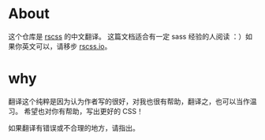 # About

这个仓库是 [rscss](https://github.com/rstacruz/rscss) 的中文翻译。
这篇文档适合有一定 sass 经验的人阅读 ：）如果你英文可以，请移步 [rscss.io](rscss.io)。

# why

翻译这个纯粹是因为认为作者写的很好，对我也很有帮助，翻译之，也可以当作温习。
希望也对你有帮助，写出更好的 CSS！

如果翻译有错误或不合理的地方，请指出。

